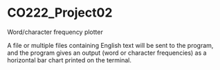# CO222_Project02
Word/character frequency plotter

A file or multiple files containing English text will be sent to the program,
and the program gives an output (word or character frequencies) as a horizontal bar
chart printed on the terminal.
